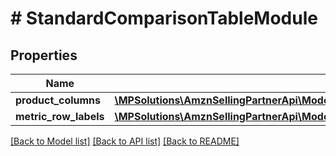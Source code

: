 # # StandardComparisonTableModule

## Properties

Name | Type | Description | Notes
------------ | ------------- | ------------- | -------------
**product_columns** | [**\MPSolutions\AmznSellingPartnerApi\Models\AplusContent\StandardComparisonProductBlock[]**](StandardComparisonProductBlock.md) |  | [optional]
**metric_row_labels** | [**\MPSolutions\AmznSellingPartnerApi\Models\AplusContent\PlainTextItem[]**](PlainTextItem.md) |  | [optional]

[[Back to Model list]](../../README.md#models) [[Back to API list]](../../README.md#endpoints) [[Back to README]](../../README.md)
